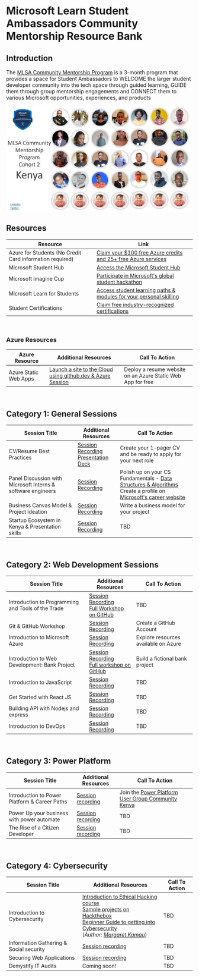 # Microsoft Learn Student Ambassadors Community Mentorship Resource Bank

## Introduction

The [MLSA Community Mentorship Program](https://aka.ms/PeerMentorshipProgramBlog1) is a 3-month program that provides a space for Student Ambassadors to WELCOME the larger student developer community into the tech space through guided learning, GUIDE them through group mentorship engagements and CONNECT them to various Microsoft opportunities, experiences, and products

![Program participants](./assets/MLSA_Community_Mentorship-Kenya.jpg)

## Resources
| Resource | Link |
| --------------| ---------------------| 
| Azure for Students (No Credit Card information required) | [Claim your $100 free Azure credits and 25+ free Azure services](https://azure.microsoft.com/en-us/free/students/?WT.mc_id=academic-0000-juliamuiruri) 
| Microsoft Student Hub | [Access the Microsoft Student Hub](https://learn.microsoft.com/en-gb/training/student-hub/?WT.mc_id=academic-0000-juliamuiruri) |
| Microsoft imagine Cup | [Participate in Microsoft's global student hackathon](https://imaginecup.microsoft.com/en-us/Events/?WT.mc_id=academic-0000-juliamuiruri) |
| Microsoft Learn for Students | [Access student learning paths & modules for your personal skilling ](https://learn.microsoft.com/en-us/training/browse/?WT.mc_id=academic-0000-juliamuiruri%2F%3Froles%3Dstudent) |
| Student Certifications | [Claim free industry-recognized certifications ](https://learn.microsoft.com/en-us/training/student-hub/certifications?WT.mc_id=academic-0000-juliamuiruri) |
<br>

### Azure Resources
| Azure Resource | Additional Resources | Call To Action |
| --------------| ---------------------| -------------- |
| Azure Static Web Apps | [Launch a site to the Cloud using github.dev & Azure Session ](https://youtu.be/ZjHZ5zCGPbk?t=8530)| Deploy a resume website on an Azure Static Web App for free

<br>

## Category 1: General Sessions
| Session Title | Additional Resources | Call To Action |
| --------------| ---------------------| -------------- |
| CV/Resume Best Practices | [Session Recording](https://techcommunity.microsoft.com/t5/educator-developer-blog/microsoft-university-student-recruiting-in-africa/ba-p/3565660?WT.mc_id=academic-0000-juliamuiruri) <br> [Presentation Deck](https://stdntpartners-my.sharepoint.com/personal/julia_muiruri_studentambassadors_com/_layouts/15/onedrive.aspx?id=%2Fpersonal%2Fjulia%5Fmuiruri%5Fstudentambassadors%5Fcom%2FDocuments%2FFY%2723%20Africa%20UR%20%2D%20CV%20Workshop%2Epdf&parent=%2Fpersonal%2Fjulia%5Fmuiruri%5Fstudentambassadors%5Fcom%2FDocuments&ga=1) | Create your 1-pager CV and be ready to apply for your next role |
| Panel Discussion with Microsoft Interns & software engineers | [Session Recording](https://youtu.be/EivDGoY5__4) | Polish up on your CS Fundamentals - [Data Structures & Algorithms](https://www.microsoft.com/MEA/Gameoflearners/Clinics/TheFundametals.aspx/?WT.mc_id=academic-0000-juliamuiruri) <br> Create a profile on [Microsoft's career website](https://careers.microsoft.com/us/en) |
| Business Canvas Model & Project Ideation | [Session Recording](https://youtu.be/6H3Fn2NFg_k) | Write a business model for your project |
| Startup Ecosystem in Kenya & Presentation skills | [Session Recording](https://youtu.be/XWJ-ahwJaXg?t=97) | TBD
<br>


## Category 2: Web Development Sessions
| Session Title | Additional Resources | Call To Action |
| --------------| ---------------------| -------------- |
| Introduction to Programming and Tools of the Trade | [Session Recording](https://youtu.be/DdchDmK63TU) <br> [Full Workshop on GitHub](https://github.com/microsoft/Web-Dev-For-Beginners/blob/main/1-getting-started-lessons/1-intro-to-programming-languages/README.md)| TBD
| Git & GitHub Workshop | [Session Recording](https://aka.ms/PeerMentorshipGitHubWorkshop) <br> | Create a GitHub Account
| Introduction to Microsoft Azure | [Session Recording](https://aka.ms/HostOnAzureforFree) <br> | Explore resources available on Azure
| Introduction to Web Development: Bank Project | [Session Recording](https://youtu.be/o7GpMQIv5-w) <br> [Full workshop on GitHub](https://github.com/microsoft/Web-Dev-For-Beginners/tree/main/7-bank-project) | Build a fictional bank project
| Introduction to JavaScript | [Session Recording](https://youtu.be/-LTQMEcndso) | TBD
| Get Started with React JS | [Session Recording](https://youtu.be/KDzp12uKz7c) | TBD
| Building API with Nodejs and express | [Session Recording](https://stdntpartners-my.sharepoint.com/:v:/g/personal/julia_muiruri_studentambassadors_com/EY5e9vX0LfFEtHAfMb8JjqEB68YMVBCTG-YeWjNgvpOYxQ?e=iswMny) | TBD
| Introduction to DevOps | [Session Recording](https://youtu.be/10B3qjS8pSQ?t=206) | TBD
<br>

## Category 3: Power Platform
| Session Title | Additional Resources | Call To Action |
| --------------| ---------------------| -------------- |
| Introduction to Power Platform & Career Paths | [Session recording](https://youtu.be/iBMMSS2ERms) | Join the [Power Platform User Group Community Kenya](https://aka.ms/PowerPlatformUserGroupKenya) |
| Power Up your business with power automate | [Session recording](https://youtu.be/2vxkY5sQuqY) | TBD |
| The Rise of a Citizen Developer | [Session recording](https://youtu.be/3Le9xQ0ecaU) | TBD |
<br>

## Category 4: Cybersecurity
| Session Title | Additional Resources | Call To Action |
| --------------| ---------------------| -------------- |
| Introduction to Cybersecurity | [Introduction to Ethical Hacking course](https://www.mygreatlearning.com/academy/learn-for-free/courses/introduction-to-ethical-hacking) <br> [Sample projects on Hackthebox](https://www.hackthebox.com/) <br> [Beginner Guide to getting into Cybersecurity](https://shikothetechgirl.medium.com/beginner-guide-to-getting-into-cybersecurity-7a004c548626) <br> (_Author: [Margaret Kamau](https://www.linkedin.com/in/margaret-kamau11/)_) | TBD |
| Information Gathering & Social security | [Session recording](https://youtu.be/e4tIURDN4zs) | TBD |
| Securing Web Applications | [Session recording](https://youtu.be/bi_qP-Xk3MU) | TBD |
| Demystify IT Audits | Coming soon! | TBD |
<!--

Ideas:

- Contributing? ...
- Instructions on how to ask questions on GitHub ...
- Sessions & links ...
- Social media (P2P) - LinkedIn, GitHub, Twitter ...
- Social media (MLSA Kenya) - LinkedIn, GitHub, Twitter, YouTube ...

-->
